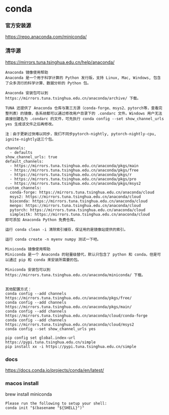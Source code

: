 # conda

### 官方安装源
https://repo.anaconda.com/miniconda/

### 清华源
https://mirrors.tuna.tsinghua.edu.cn/help/anaconda/

    Anaconda 镜像使用帮助
    Anaconda 是一个用于科学计算的 Python 发行版，支持 Linux, Mac, Windows, 包含了众多流行的科学计算、数据分析的 Python 包。

    Anaconda 安装包可以到 https://mirrors.tuna.tsinghua.edu.cn/anaconda/archive/ 下载。

    TUNA 还提供了 Anaconda 仓库与第三方源（conda-forge、msys2、pytorch等，查看完整列表）的镜像，各系统都可以通过修改用户目录下的 .condarc 文件。Windows 用户无法直接创建名为 .condarc 的文件，可先执行 conda config --set show_channel_urls yes 生成该文件之后再修改。

    注：由于更新过快难以同步，我们不同步pytorch-nightly, pytorch-nightly-cpu, ignite-nightly这三个包。

    channels:
      - defaults
    show_channel_urls: true
    default_channels:
      - https://mirrors.tuna.tsinghua.edu.cn/anaconda/pkgs/main
      - https://mirrors.tuna.tsinghua.edu.cn/anaconda/pkgs/free
      - https://mirrors.tuna.tsinghua.edu.cn/anaconda/pkgs/r
      - https://mirrors.tuna.tsinghua.edu.cn/anaconda/pkgs/pro
      - https://mirrors.tuna.tsinghua.edu.cn/anaconda/pkgs/msys2
    custom_channels:
      conda-forge: https://mirrors.tuna.tsinghua.edu.cn/anaconda/cloud
      msys2: https://mirrors.tuna.tsinghua.edu.cn/anaconda/cloud
      bioconda: https://mirrors.tuna.tsinghua.edu.cn/anaconda/cloud
      menpo: https://mirrors.tuna.tsinghua.edu.cn/anaconda/cloud
      pytorch: https://mirrors.tuna.tsinghua.edu.cn/anaconda/cloud
      simpleitk: https://mirrors.tuna.tsinghua.edu.cn/anaconda/cloud
    即可添加 Anaconda Python 免费仓库。

    运行 conda clean -i 清除索引缓存，保证用的是镜像站提供的索引。

    运行 conda create -n myenv numpy 测试一下吧。

    Miniconda 镜像使用帮助
    Miniconda 是一个 Anaconda 的轻量级替代，默认只包含了 python 和 conda，但是可以通过 pip 和 conda 来安装所需要的包。

    Miniconda 安装包可以到 https://mirrors.tuna.tsinghua.edu.cn/anaconda/miniconda/ 下载。


    其他配置方式：
    conda config --add channels https://mirrors.tuna.tsinghua.edu.cn/anaconda/pkgs/free/
    conda config --add channels https://mirrors.tuna.tsinghua.edu.cn/anaconda/pkgs/main/
    conda config --add channels https://mirrors.tuna.tsinghua.edu.cn/anaconda/cloud/conda-forge
    conda config --add channels https://mirrors.tuna.tsinghua.edu.cn/anaconda/cloud/msys2
    conda config --set show_channel_urls yes
    
    pip config set global.index-url https://pypi.tuna.tsinghua.edu.cn/simple
    pip install xx -i https://pypi.tuna.tsinghua.edu.cn/simple


### docs
https://docs.conda.io/projects/conda/en/latest/


### macos install
brew install miniconda

    Please run the following to setup your shell:
    conda init "$(basename "${SHELL}")"

